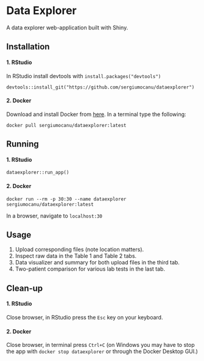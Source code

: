 # Data Explorer
A data explorer web-application built with Shiny.

## Installation
#### 1. RStudio
In RStudio install devtools with `install.packages("devtools")`
```
devtools::install_git("https://github.com/sergiumocanu/dataexplorer")
```
#### 2. Docker
Download and install Docker from [here](https://www.docker.com). 
In a terminal type the following:
```
docker pull sergiumocanu/dataexplorer:latest
````

## Running
#### 1. RStudio
```
dataexplorer::run_app()
```
#### 2. Docker
```
docker run --rm -p 30:30 --name dataexplorer sergiumocanu/dataexplorer:latest
```
In a browser, navigate to `localhost:30`

## Usage
1. Upload corresponding files (note location matters).
2. Inspect raw data in the Table 1 and Table 2 tabs.
3. Data visualizer and summary for both upload files in the third tab.
4. Two-patient comparison for various lab tests in the last tab.

## Clean-up
#### 1. RStudio
Close browser, in RStudio press the `Esc` key on your keyboard.
#### 2. Docker
Close browser, in terminal press `Ctrl+C` (on Windows you may have to stop the app with `docker stop dataexplorer` or through the Docker Desktop GUI.)
